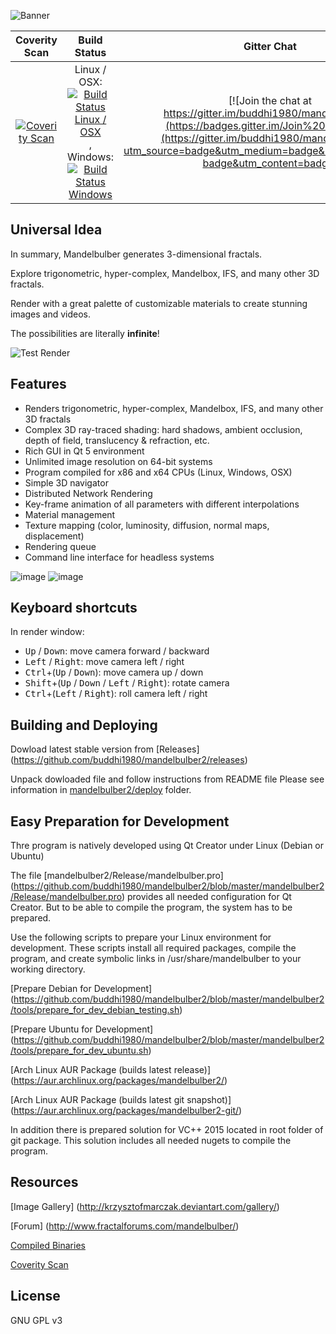 ![Banner](https://raw.githubusercontent.com/buddhi1980/mandelbulber2/wiki/assets/images/mandelbulberBanner.png)

|Coverity Scan|Build Status|Gitter Chat|
|:-:|:-:|:-:|
|[![Coverity Scan](https://scan.coverity.com/projects/4723/badge.svg?flat=1)](https://scan.coverity.com/projects/mandelbulber-v2)|Linux / OSX: [![Build Status Linux / OSX](https://travis-ci.org/buddhi1980/mandelbulber2.svg)](https://travis-ci.org/buddhi1980/mandelbulber2), Windows: [![Build Status Windows](https://ci.appveyor.com/api/projects/status/urd2h30tu7reg4mp?svg=true)](https://ci.appveyor.com/project/buddhi1980/mandelbulber2)|[![Join the chat at https://gitter.im/buddhi1980/mandelbulber2](https://badges.gitter.im/Join%20Chat.svg)](https://gitter.im/buddhi1980/mandelbulber2?utm_source=badge&utm_medium=badge&utm_campaign=pr-badge&utm_content=badge)|



## Universal Idea

In summary, Mandelbulber generates 3-dimensional fractals.

Explore trigonometric, hyper-complex, Mandelbox, IFS, and many other 3D fractals.

Render with a great palette of customizable materials to create stunning images and videos.

The possibilities are literally **infinite**!

![Test Render](https://raw.githubusercontent.com/buddhi1980/mandelbulber2/wiki/assets/images/mandelbulberTestrender.jpg)

## Features

- Renders trigonometric, hyper-complex, Mandelbox, IFS, and many other 3D fractals
- Complex 3D ray-traced shading: hard shadows, ambient occlusion, depth of field, translucency & refraction, etc.
- Rich GUI in Qt 5 environment
- Unlimited image resolution on 64-bit systems
- Program compiled for x86 and x64 CPUs (Linux, Windows, OSX)
- Simple 3D navigator
- Distributed Network Rendering
- Key-frame animation of all parameters with different interpolations
- Material management
- Texture mapping (color, luminosity, diffusion, normal maps, displacement)
- Rendering queue
- Command line interface for headless systems


![image](https://cloud.githubusercontent.com/assets/11696990/13788910/173cf11a-eae2-11e5-884e-f1d03924a5f3.png)
![image](https://cloud.githubusercontent.com/assets/11696990/16526853/a708e7e2-3fb3-11e6-8136-323bda493604.png)

## Keyboard shortcuts

In render window:

  - <kbd>Up</kbd> / <kbd>Down</kbd>: move camera forward / backward
  - <kbd>Left</kbd> / <kbd>Right</kbd>: move camera left / right
  - <kbd>Ctrl</kbd>+(<kbd>Up</kbd> / <kbd>Down</kbd>): move camera up / down
  - <kbd>Shift</kbd>+(<kbd>Up</kbd> / <kbd>Down</kbd> / <kbd>Left</kbd> / <kbd>Right</kbd>): rotate camera
  - <kbd>Ctrl</kbd>+(<kbd>Left</kbd> / <kbd>Right</kbd>): roll camera left / right

## Building and Deploying 

Dowload latest stable version from [Releases] (https://github.com/buddhi1980/mandelbulber2/releases)

Unpack dowloaded file and follow instructions from README file
Please see information in [mandelbulber2/deploy](mandelbulber2/deploy) folder.

## Easy Preparation for Development

Thre program is natively developed using Qt Creator under Linux (Debian or Ubuntu)

The file [mandelbulber2/Release/mandelbulber.pro] (https://github.com/buddhi1980/mandelbulber2/blob/master/mandelbulber2/Release/mandelbulber.pro) provides all needed configuration for Qt Creator. But to be able to compile the program, the system has to be prepared.

Use the following scripts to prepare your Linux environment for development.
These scripts install all required packages, compile the program, and create symbolic links in /usr/share/mandelbulber to your working directory.

[Prepare Debian for Development] (https://github.com/buddhi1980/mandelbulber2/blob/master/mandelbulber2/tools/prepare_for_dev_debian_testing.sh)

[Prepare Ubuntu for Development] (https://github.com/buddhi1980/mandelbulber2/blob/master/mandelbulber2/tools/prepare_for_dev_ubuntu.sh)

[Arch Linux AUR Package (builds latest release)]
(https://aur.archlinux.org/packages/mandelbulber2/)

[Arch Linux AUR Package (builds latest git snapshot)]
(https://aur.archlinux.org/packages/mandelbulber2-git/)

In addition there is prepared solution for VC++ 2015 located in root folder of git package. This solution includes all needed nugets to compile the program.

## Resources

[Image Gallery] (http://krzysztofmarczak.deviantart.com/gallery/)

[Forum] (http://www.fractalforums.com/mandelbulber/)

[Compiled Binaries](http://sourceforge.net/projects/mandelbulber/)

[Coverity Scan](http://scan.coverity.com/projects/4723?tab=overview)

## License

GNU GPL v3
